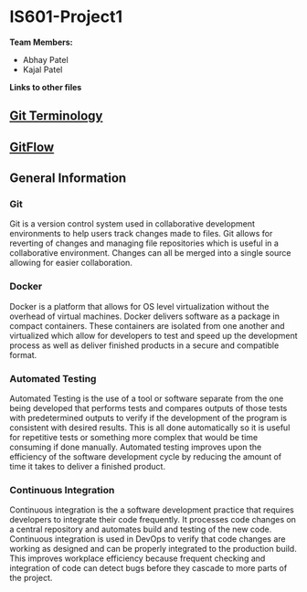 # IS601-Project1
**Team Members:** 
- Abhay Patel
- Kajal Patel

**Links to other files**
## [Git Terminology](https://github.com/abhay-hisesci/IS601-Project1/blob/main/Git.md)
## [GitFlow](https://github.com/abhay-hisesci/IS601-Project1/blob/main/GitFlow.md)

## General Information
### Git
Git is a version control system used in collaborative development environments to help users track changes made to files. Git allows for reverting of changes and managing file repositories which is useful in a collaborative environment. Changes can all be merged into a single source allowing for easier collaboration.

### Docker
Docker is a platform that allows for OS level virtualization without the overhead of virtual machines. Docker delivers software as a package in compact containers. These containers are isolated from one another and virtualized which allow for developers to test and speed up the development process as well as deliver finished products in a secure and compatible format.

### Automated Testing
Automated Testing is the use of a tool or software separate from the one being developed that performs tests and compares outputs of those tests with predetermined outputs to verify if the development of the program is consistent with desired results. This is all done automatically so it is useful for repetitive tests or something more complex that would be time consuming if done manually. Automated testing improves upon the efficiency of the software development cycle by reducing the amount of time it takes to deliver a finished product.

### Continuous Integration
Continuous integration is the a software development practice that requires developers to integrate their code frequently. It processes code changes on a central repository and automates build and testing of the new code. Continuous integration is used in DevOps to verify that code changes are working as designed and can be properly integrated to the production build. This improves workplace efficiency because frequent checking and integration of code can detect bugs before they cascade to more parts of the project. 
